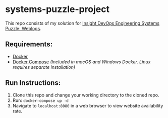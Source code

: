 # systems-puzzle-project

This repo consists of my solution for [Insight DevOps Engineering Systems Puzzle: Weblogs](https://github.com/InsightDataScience/Systems-Puzzle-Weblogs). 

## Requirements: 
* [Docker](https://www.docker.com/)
* [Docker Compose](https://docs.docker.com/compose/) *(Included in macOS and Windows Docker. Linux requires separate installation)*

## Run Instructions: 
1. Clone this repo and change your working directory to the cloned repo. 
1. Run: `docker-compose up -d`
1. Navigate to `localhost:8080` in a web browser to view website availability rate. 
